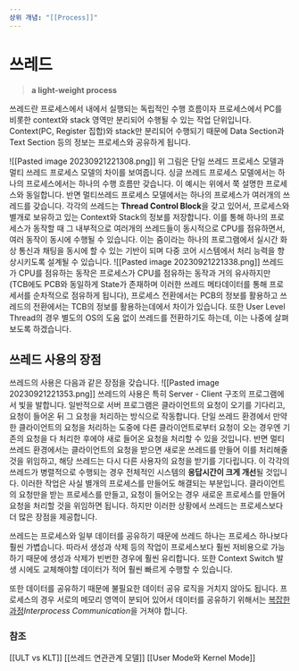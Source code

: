 ```yaml
---
상위 개념: "[[Process]]"
---
```

# 쓰레드
> **a light-weight process**

쓰레드란 프로세스에서 내에서 실행되는 독립적인 수행 흐름이자 프로세스에서 PC를 비롯한 context와 stack 영역만 분리되어 수행될 수 있는 작업 단위입니다. Context(PC, Register 집합)와 stack만 분리되어 수행되기 때문에 Data Section과 Text Section 등의 정보는 프로세스와 공유하게 됩니다.

![[Pasted image 20230921221308.png]]
위 그림은 단일 쓰레드 프로세스 모델과 멀티 쓰레드 프로세스 모델의 차이를 보여줍니다.
싱글 쓰레드 프로세스 모델에서는 하나의 프로세스에서는 하나의 수행 흐름만 갖습니다. 이 예시는 위에서 쭉 설명한 프로세스와 동일합니다. 반면 멀티쓰레드 프로세스 모델에서는 하나의 프로세스가 여러개의 쓰레드를 갖습니다. 각각의 쓰레드는 **Thread Control Block**을 갖고 있어서, 프로세스와 별개로 보유하고 있는 Context와 Stack의 정보를 저장합니다. 이를 통해 하나의 프로세스가 동작할 때 그 내부적으로 여러개의 쓰레드들이 동시적으로 CPU를 점유하면서, 여러 동작이 동시에 수행될 수 있습니다. 이는 줌이라는 하나의 프로그램에서 실시간 화상 통신과 채팅을 동시에 할 수 있는 기반이 되며 다중 코어 시스템에서 처리 능력을 향상시키도록 설계될 수 있습니다.
![[Pasted image 20230921221338.png]]
쓰레드가 CPU를 점유하는 동작은 프로세스가 CPU를 점유하는 동작과 거의 유사하지만 (TCB에도 PCB와 동일하게 State가 존재하며 이러한 쓰레드 메타데이터를 통해 프로세서를 순차적으로 점유하게 됩니다), 프로세스 전환에서는 PCB의 정보를 활용하고 쓰레드의 전환에서는 TCB의 정보를 활용하는데에서 차이가 있습니다. 또한 User Level Thread의 경우 별도의 OS의 도움 없이 쓰레드를 전환하기도 하는데, 이는 나중에 살펴보도록 하겠습니다.
## 쓰레드 사용의 장점
쓰레드의 사용은 다음과 같은 장점을 갖습니다.
![[Pasted image 20230921221353.png]]
쓰레드의 사용은 특히 Server - Client 구조의 프로그램에서 빛을 발합니다. 일반적으로 서버 프로그램은 클라이언트의 요청이 오기를 기다리고, 요청이 들어온 뒤 그 요청을 처리하는 방식으로 작동합니다. 단일 쓰레드 환경에서 만약 한 클라이언트의 요청을 처리하는 도중에 다른 클라이언트로부터 요청이 오는 경우엔 기존의 요청을 다 처리한 후에야 새로 들어온 요청을 처리할 수 있을 것입니다. 반면 멀티 쓰레드 환경에서는 클라이언트의 요청을 받으면 새로운 쓰레드를 만들어 이를 처리해줄 것을 위임하고, 해당 쓰레드는 다시 다른 사용자의 요청을 받기를 기다립니다. 이 각각의 쓰레드가 병렬적으로 수행되는 경우 전체적인 시스템의 **응답시간이 크게 개선**될 것입니다.
이러한 작업은 사실 별개의 프로세스를 만들어도 해결되는 부분입니다. 클라이언트의 요청만을 받는 프로세스를 만들고, 요청이 들어오는 경우 새로운 프로세스를 만들어 요청을 처리할 것을 위임하면 됩니다. 하지만 이러한 상황에서 쓰레드는 프로세스보다 더 많은 장점을 제공합니다.

쓰레드는 프로세스와 일부 데이터를 공유하기 때문에 쓰레드 하나는 프로세스 하나보다 훨씬 가볍습니다. 따라서 생성과 삭제 등의 작업이 프로세스보다 훨씬 저비용으로 가능하기 때문에 생성과 삭제가 빈번한 경우에 훨씬 유리합니다. 또한 Context Switch 발생 시에도 교체해야할 데이터가 적어 훨씬 빠르게 수행할 수 있습니다.

또한 데이터를 공유하기 때문에 불필요한 데이터 공유 로직을 거치지 않아도 됩니다. 프로세스의 경우 서로의 메모리 영역이 분되어 있어서 데이터를 공유하기 위해서는 [복잡한 과정](IPC.md)*Interprocess Communication*을 거쳐야 합니다.

### 참조
[[ULT vs KLT]]
[[쓰레드 연관관계 모델]]
[[User Mode와 Kernel Mode]]
